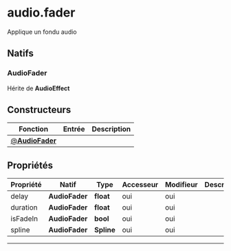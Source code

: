 # audio.fader

Applique un fondu audio
## Natifs
### AudioFader
Hérite de **AudioEffect**
## Constructeurs
|Fonction|Entrée|Description|
|-|-|-|
|[@**AudioFader**](#ctor_0)|||
## Propriétés
|Propriété|Natif|Type|Accesseur|Modifieur|Description|
|-|-|-|-|-|-|
|delay|**AudioFader**|**float**|oui|oui||
|duration|**AudioFader**|**float**|oui|oui||
|isFadeIn|**AudioFader**|**bool**|oui|oui||
|spline|**AudioFader**|**Spline**|oui|oui||


***
